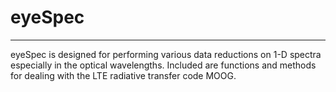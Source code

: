 # eyeSpec

---

eyeSpec is designed for performing various data reductions on 1-D spectra especially in the optical wavelengths. Included are functions and methods for dealing with the LTE radiative transfer code MOOG.



